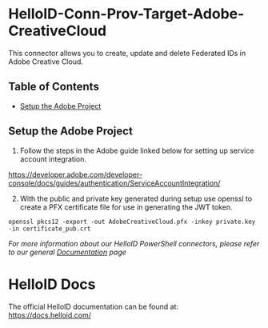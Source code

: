 # HelloID-Conn-Prov-Target-Adobe-CreativeCloud
This connector allows you to create, update and delete Federated IDs in Adobe Creative Cloud.

## Table of Contents
* [Setup the Adobe Project](#setup-the-adobe-project)

## Setup the Adobe Project
1. Follow the steps in the Adobe guide linked below for setting up service account integration.

https://developer.adobe.com/developer-console/docs/guides/authentication/ServiceAccountIntegration/

2. With the public and private key generated during setup use openssl to create a PFX certificate file for use in generating the JWT token.

```
openssl pkcs12 -export -out AdobeCreativeCloud.pfx -inkey private.key -in certificate_pub.crt
```

_For more information about our HelloID PowerShell connectors, please refer to our general [Documentation](https://docs.helloid.com/hc/en-us/articles/360012557600-Configure-a-custom-PowerShell-source-system) page_

# HelloID Docs
The official HelloID documentation can be found at: https://docs.helloid.com/
